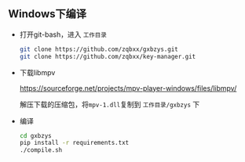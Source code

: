 Windows下编译
---

- 打开git-bash，进入 `工作目录`
    ```bash
    git clone https://github.com/zqbxx/gxbzys.git
    git clone https://github.com/zqbxx/key-manager.git
    ```

- 下载libmpv

    https://sourceforge.net/projects/mpv-player-windows/files/libmpv/
    
    解压下载的压缩包，将`mpv-1.dll`复制到 `工作目录/gxbzys` 下

- 编译
    ```bash
    cd gxbzys
    pip install -r requirements.txt
    ./compile.sh
    ```
